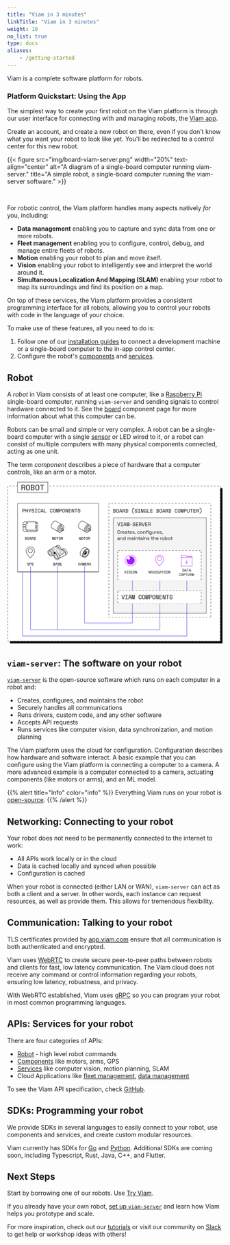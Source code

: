 ```yaml
---
title: "Viam in 3 minutes"
linkTitle: "Viam in 3 minutes"
weight: 10
no_list: true
type: docs
aliases:
    - /getting-started
---
```


Viam is a complete software platform for robots.

### Platform Quickstart: Using the App

The simplest way to create your first robot on the Viam platform is through our user interface for connecting with and managing robots, the [Viam app](app.viam.com).

Create an account, and create a new robot on there, even if you don't know what you want your robot to look like yet.
You'll be redirected to a control center for this new robot.

{{< figure src="img/board-viam-server.png" width="20%" text-align="center" alt="A diagram of a single-board computer running viam-server." title="A simple robot, a single-board computer running the viam-server software." >}}

<br>

For robotic control, the Viam platform handles many aspects natively *for* you, including:

- **Data management** enabling you to capture and sync data from one or more robots.
- **Fleet management** enabling you to configure, control, debug, and manage entire fleets of robots.
- **Motion** enabling your robot to plan and move itself.
- **Vision** enabling your robot to intelligently see and interpret the world around it.
- **Simultaneous Localization And Mapping (SLAM)** enabling your robot to map its surroundings and find its position on a map.

On top of these services, the Viam platform provides a consistent programming interface for all robots, allowing you to control your robots with code in the language of your choice.

To make use of these features, all you need to do is:

1) Follow one of our [installation guides](/installation) to connect a development machine or a single-board computer to the in-app control center.
2) Configure the robot's [components](/components) and [services](/services).

## Robot

A *robot* in Viam consists of at least one computer, like a [Raspberry Pi](https://www.raspberrypi.com/documentation/computers/raspberry-pi.html) single-board computer, running `viam-server` and sending signals to control hardware connected to it.
See the [board](/docs/components/board/) component page for more information about what this computer can be.

Robots can be small and simple or very complex.
A robot can be a single-board computer with a single [sensor](/components/sensor/) or LED wired to it, or a robot can consist of multiple computers with many physical components connected, acting as one unit.

The term *component* describes a piece of hardware that a computer controls, like an arm or a motor.

![Robot components](img/robot-components.png)

## `viam-server`: The software on your robot

[`viam-server`](https://github.com/viamrobotics/rdk) is the open-source software which runs on each computer in a robot and:

- Creates, configures, and maintains the robot
- Securely handles all communications
- Runs drivers, custom code, and any other software
- Accepts API requests
- Runs services like computer vision, data synchronization, and motion planning

The Viam platform uses the cloud for configuration.
Configuration describes how hardware and software interact.
A basic example that you can configure using the Viam platform is connecting a computer to a camera.
A more advanced example is a computer connected to a camera, actuating components (like motors or arms), and an ML model.

{{% alert title="Info" color="info" %}}
Everything Viam runs on your robot is [open-source](http://github.com/viamrobotics).
{{% /alert %}}

## Networking: Connecting to your robot

Your robot does not need to be permanently connected to the internet to work:

- All APIs work locally or in the cloud
- Data is cached locally and synced when possible
- Configuration is cached

When your robot is connected (either LAN or WAN), `viam-server` can act as both a client and a server.
In other words, each instance can request resources, as well as provide them.
This allows for tremendous flexibility.

## Communication: Talking to your robot

TLS certificates provided by [app.viam.com](https://app.viam.com) ensure that all communication is both authenticated and encrypted.

Viam uses [WebRTC](https://webrtc.org/) to create secure peer-to-peer paths between robots and clients for fast, low latency communication.
The Viam cloud does not receive any command or control information regarding your robots, ensuring low latency, robustness, and privacy.

With WebRTC established, Viam uses [gRPC](https://grpc.io/) so you can program your robot in most common programming languages.

## APIs: Services for your robot

There are four categories of APIs:

- [Robot](/services/robot-service/) - high level robot commands
- [Components](/components) like motors, arms, GPS
- [Services](/services) like computer vision, motion planning, SLAM
- Cloud Applications like [fleet management](/manage/fleet-management), [data management](/manage/data-management)

To see the Viam API specification, check [GitHub](https://github.com/viamrobotics/api).

## SDKs: Programming your robot

We provide SDKs in several languages to easily connect to your robot, use components and services, and create custom modular resources.

Viam currently has SDKs for [Go](https://pkg.go.dev/go.viam.com/rdk) and [Python](https://python.viam.dev/).
Additional SDKs are coming soon, including Typescript, Rust, Java, C++, and Flutter.

## Next Steps

Start by borrowing one of our robots.
Use [Try Viam](/try-viam/).

If you already have your own robot, [set up `viam-server`](/installation/) and learn how Viam helps you prototype and scale.

For more inspiration, check out our [tutorials](/tutorials) or visit our community on [Slack](https://join.slack.com/t/viamrobotics/shared_invite/zt-1f5xf1qk5-TECJc1MIY1MW0d6ZCg~Wnw/) to get help or workshop ideas with others!
